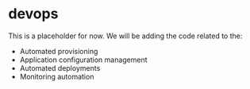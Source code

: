 # devops
This is a placeholder for now. We will be adding the code related to the:

 - Automated provisioning
 - Application configuration management
 - Automated deployments
 - Monitoring automation


